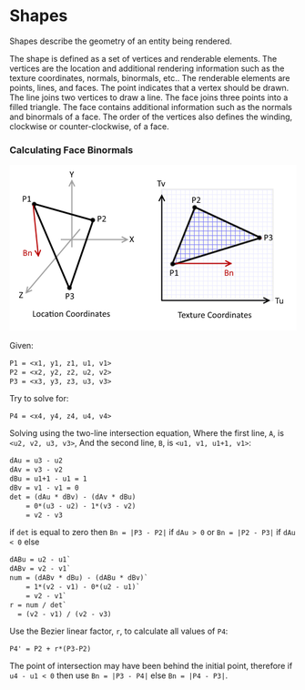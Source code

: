 # Shapes

Shapes describe the geometry of an entity being rendered.

The shape is defined as a set of vertices and renderable elements.
The vertices are the location and additional rendering information such as
the texture coordinates, normals, binormals, etc.. The renderable elements
are points, lines, and faces. The point indicates that a vertex should be
drawn. The line joins two vertices to draw a line. The face joins three
points into a filled triangle. The face contains additional information
such as the normals and binormals of a face. The order of the vertices
also defines the winding, clockwise or counter-clockwise, of a face.

### Calculating Face Binormals

![Image of Location and Texture Coordinate Systems for Calculating Binormals](../../../resources/Binormal.png)

Given:
```
P1 = <x1, y1, z1, u1, v1>
P2 = <x2, y2, z2, u2, v2>
P3 = <x3, y3, z3, u3, v3>
```

Try to solve for:

```
P4 = <x4, y4, z4, u4, v4>
```

Solving using the two-line intersection equation,
Where the first line, `A`, is `<u2, v2, u3, v3>`,
And the second line, `B`, is `<u1, v1, u1+1, v1>`:

```
dAu = u3 - u2
dAv = v3 - v2
dBu = u1+1 - u1 = 1
dBv = v1 - v1 = 0
det = (dAu * dBv) - (dAv * dBu)
    = 0*(u3 - u2) - 1*(v3 - v2)
    = v2 - v3
```

if `det` is equal to zero then
`Bn = |P3 - P2|` if `dAu > 0` or
`Bn = |P2 - P3|` if `dAu < 0`
else

```
dABu = u2 - u1`
dABv = v2 - v1`
num = (dABv * dBu) - (dABu * dBv)`
    = 1*(v2 - v1) - 0*(u2 - u1)`
    = v2 - v1`
r = num / det`
  = (v2 - v1) / (v2 - v3)
```

Use the Bezier linear factor, `r`, to calculate all values of `P4`:

```
P4' = P2 + r*(P3-P2)
```

The point of intersection may have been behind the initial point,
therefore if `u4 - u1 < 0` then use `Bn = |P3 - P4|`
else `Bn = |P4 - P3|`.
